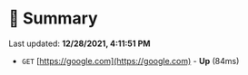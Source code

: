 # 📖 Summary
Last updated: **12/28/2021, 4:11:51 PM**

- `GET` [https://google.com](https://google.com) - **Up** (84ms)

